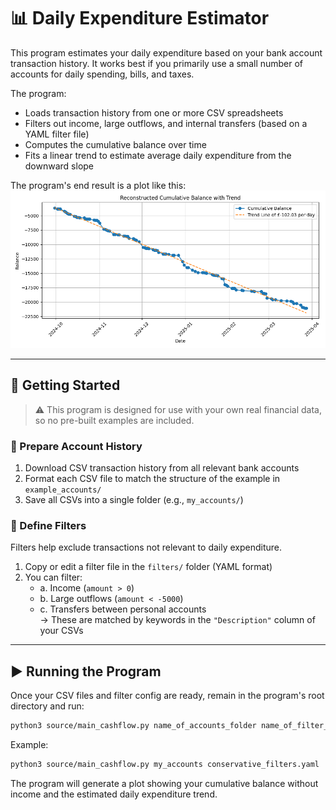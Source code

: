 # 📊 Daily Expenditure Estimator

This program estimates your daily expenditure based on your bank account transaction history.
It works best if you primarily use a small number of accounts for daily spending, bills, and taxes.

The program:
- Loads transaction history from one or more CSV spreadsheets
- Filters out income, large outflows, and internal transfers (based on a YAML filter file)
- Computes the cumulative balance over time
- Fits a linear trend to estimate average daily expenditure from the downward slope

The program's end result is a plot like this:
![Example of daily expenditure plot](example_plots/example_1.png)

---

## 🚀 Getting Started

> ⚠️ This program is designed for use with your own real financial data, so no pre-built examples are included.

### 📁 Prepare Account History

1. Download CSV transaction history from all relevant bank accounts
2. Format each CSV file to match the structure of the example in `example_accounts/`
3. Save all CSVs into a single folder (e.g., `my_accounts/`)

### 🧹 Define Filters

Filters help exclude transactions not relevant to daily expenditure.

1. Copy or edit a filter file in the `filters/` folder (YAML format)
2. You can filter:
   - a. Income (`amount > 0`)
   - b. Large outflows (`amount < -5000`)
   - c. Transfers between personal accounts  
      → These are matched by keywords in the `"Description"` column of your CSVs

---

## ▶️ Running the Program

Once your CSV files and filter config are ready, remain in the program's root directory and run:

```bash
python3 source/main_cashflow.py name_of_accounts_folder name_of_filter_yaml
```

Example:
```bash
python3 source/main_cashflow.py my_accounts conservative_filters.yaml
```

The program will generate a plot showing your cumulative balance without income and the estimated daily expenditure trend.



